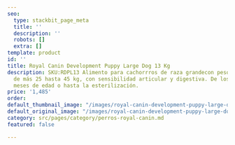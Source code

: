 ```yaml
---
seo:
  type: stackbit_page_meta
  title: ''
  description: ''
  robots: []
  extra: []
template: product
id: ''
title: Royal Canin Development Puppy Large Dog 13 Kg
description: SKU:RDPL13 Alimento para cachorrros de raza grandecon peso adulto objetivo
  de más 25 hasta 45 kg, con sensibilidad articular y digestiva. De los 2 a los 15
  meses de edad o hasta la esterilización.
price: '1,485'
order: 
default_thumbnail_image: "/images/royal-canin-development-puppy-large-dog-1.jpg"
default_original_image: "/images/royal-canin-development-puppy-large-dog-1.jpg"
category: src/pages/category/perros-royal-canin.md
featured: false

---
```

